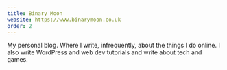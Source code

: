 ```yaml
---
title: Binary Moon
website: https://www.binarymoon.co.uk
order: 2
---
```

My personal blog. Where I write, infrequently, about the things I do online. I also write WordPress and web dev tutorials and write about tech and games.
